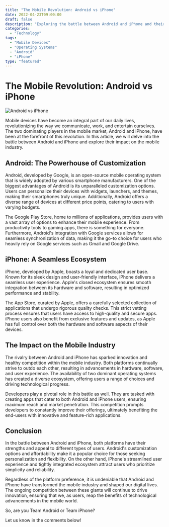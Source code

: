 ```yaml
--- 
title: "The Mobile Revolution: Android vs iPhone"
date: 2022-04-23T09:00:00 
draft: false 
description: "Exploring the battle between Android and iPhone and their impact on the mobile industry." 
categories: 
  - "Technology" 
tags: 
  - "Mobile Devices" 
  - "Operating Systems" 
  - "Android" 
  - "iPhone" 
type: "featured" 
--- 
```


# The Mobile Revolution: Android vs iPhone

![Android vs iPhone](https://example.com/images/android_vs_iphone.jpg)

Mobile devices have become an integral part of our daily lives, revolutionizing the way we communicate, work, and entertain ourselves. The two dominating players in the mobile market, Android and iPhone, have been at the forefront of this revolution. In this article, we will delve into the battle between Android and iPhone and explore their impact on the mobile industry.

## Android: The Powerhouse of Customization

Android, developed by Google, is an open-source mobile operating system that is widely adopted by various smartphone manufacturers. One of the biggest advantages of Android is its unparalleled customization options. Users can personalize their devices with widgets, launchers, and themes, making their smartphones truly unique. Additionally, Android offers a diverse range of devices at different price points, catering to users with varying budgets.

The Google Play Store, home to millions of applications, provides users with a vast array of options to enhance their mobile experience. From productivity tools to gaming apps, there is something for everyone. Furthermore, Android's integration with Google services allows for seamless synchronization of data, making it the go-to choice for users who heavily rely on Google services such as Gmail and Google Drive.

## iPhone: A Seamless Ecosystem

iPhone, developed by Apple, boasts a loyal and dedicated user base. Known for its sleek design and user-friendly interface, iPhone delivers a seamless user experience. Apple's closed ecosystem ensures smooth integration between its hardware and software, resulting in optimized performance and stability.

The App Store, curated by Apple, offers a carefully selected collection of applications that undergo rigorous quality checks. This strict vetting process ensures that users have access to high-quality and secure apps. iPhone users also benefit from exclusive features and updates, as Apple has full control over both the hardware and software aspects of their devices.

## The Impact on the Mobile Industry

The rivalry between Android and iPhone has sparked innovation and healthy competition within the mobile industry. Both platforms continually strive to outdo each other, resulting in advancements in hardware, software, and user experience. The availability of two dominant operating systems has created a diverse ecosystem, offering users a range of choices and driving technological progress.

Developers play a pivotal role in this battle as well. They are tasked with creating apps that cater to both Android and iPhone users, ensuring maximum reach and market penetration. This competition prompts developers to constantly improve their offerings, ultimately benefiting the end-users with innovative and feature-rich applications.

## Conclusion

In the battle between Android and iPhone, both platforms have their strengths and appeal to different types of users. Android's customization options and affordability make it a popular choice for those seeking personalization and flexibility. On the other hand, iPhone's streamlined user experience and tightly integrated ecosystem attract users who prioritize simplicity and reliability.

Regardless of the platform preference, it is undeniable that Android and iPhone have transformed the mobile industry and shaped our digital lives. The ongoing competition between these giants will continue to drive innovation, ensuring that we, as users, reap the benefits of technological advancements in the mobile world.

So, are you Team Android or Team iPhone?

Let us know in the comments below!
